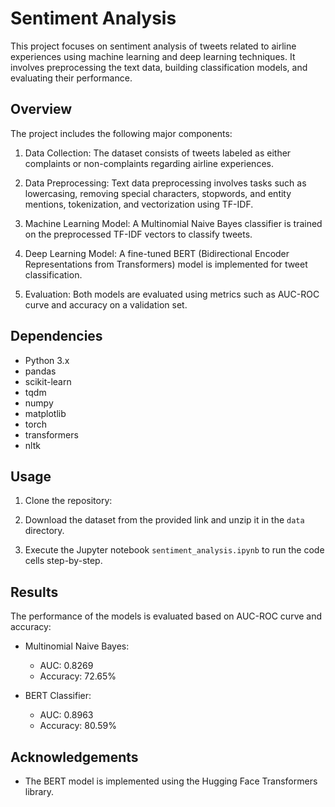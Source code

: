 # Sentiment Analysis

This project focuses on sentiment analysis of tweets related to airline experiences using machine learning and deep learning techniques. It involves preprocessing the text data, building classification models, and evaluating their performance.

## Overview

The project includes the following major components:

1. Data Collection: The dataset consists of tweets labeled as either complaints or non-complaints regarding airline experiences.

2. Data Preprocessing: Text data preprocessing involves tasks such as lowercasing, removing special characters, stopwords, and entity mentions, tokenization, and vectorization using TF-IDF.

3. Machine Learning Model: A Multinomial Naive Bayes classifier is trained on the preprocessed TF-IDF vectors to classify tweets.

4. Deep Learning Model: A fine-tuned BERT (Bidirectional Encoder Representations from Transformers) model is implemented for tweet classification.

5. Evaluation: Both models are evaluated using metrics such as AUC-ROC curve and accuracy on a validation set.

## Dependencies

- Python 3.x
- pandas
- scikit-learn
- tqdm
- numpy
- matplotlib
- torch
- transformers
- nltk

## Usage

1. Clone the repository:

3. Download the dataset from the provided link and unzip it in the `data` directory.

4. Execute the Jupyter notebook `sentiment_analysis.ipynb` to run the code cells step-by-step.

## Results

The performance of the models is evaluated based on AUC-ROC curve and accuracy:

- Multinomial Naive Bayes:
  - AUC: 0.8269
  - Accuracy: 72.65%

- BERT Classifier:
  - AUC: 0.8963
  - Accuracy: 80.59%

## Acknowledgements

- The BERT model is implemented using the Hugging Face Transformers library.


